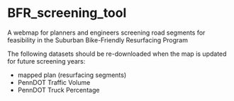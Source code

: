 # BFR_screening_tool
A webmap for planners and engineers screening road segments for feasibility in the Suburban Bike-Friendly Resurfacing Program

The following datasets should be re-downloaded when the map is updated for future screening years:
 - mapped plan (resurfacing segments)
 - PennDOT Traffic Volume
 - PennDOT Truck Percentage
